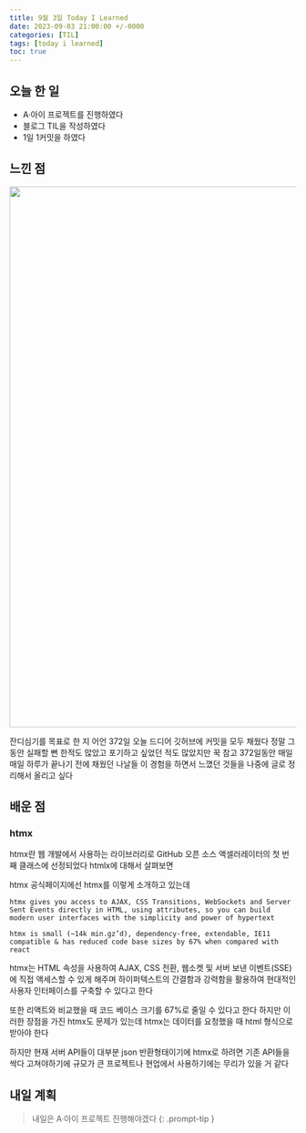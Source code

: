 ```yaml
---
title: 9월 3일 Today I Learned
date: 2023-09-03 21:00:00 +/-0000
categories: [TIL]
tags: [today i learned]
toc: true
---
```


## 오늘 한 일

* A·아이 프로젝트를 진행하였다
* 블로그 TIL을 작성하였다
* 1일 1커밋을 하였다

## 느낀 점

<img width="950" alt="" src="https://github.com/JangWoojun/JangWoojun/assets/102157871/da9c8782-51d7-47d7-bd7f-47d4d273fc44">

잔디심기를 목표로 한 지 어언 372일 오늘 드디어 깃허브에 커밋을 모두 채웠다 정말 그동안 실패할 뻔 한적도 많았고 포기하고 싶었던 적도 많았지만 꾹 참고 372일동안 매일 매일 하루가 끝나기 전에 채웠던 나날들 이 경험을 하면서 느꼈던 것들을 나중에 글로 정리해서 올리고 싶다

## 배운 점

### htmx

htmx란 웹 개발에서 사용하는 라이브러리로 GitHub 오픈 소스 액셀러레이터의 첫 번째 클래스에 선정되었다 htmlx에 대해서 살펴보면

htmx 공식페이지에선 htmx를 이렇게 소개하고 있는데

~~~
htmx gives you access to AJAX, CSS Transitions, WebSockets and Server Sent Events directly in HTML, using attributes, so you can build modern user interfaces with the simplicity and power of hypertext

htmx is small (~14k min.gz’d), dependency-free, extendable, IE11 compatible & has reduced code base sizes by 67% when compared with react
~~~ 

htmx는 HTML 속성을 사용하여 AJAX, CSS 전환, 웹소켓 및 서버 보낸 이벤트(SSE)에 직접 액세스할 수 있게 해주며 하이퍼텍스트의 간결함과 강력함을 활용하여 현대적인 사용자 인터페이스를 구축할 수 있다고 한다

또한 리액트와 비교했을 때 코드 베이스 크기를 67%로 줄일 수 있다고 한다 하지만 이러한
장점을 가진 htmx도 문제가 있는데 htmx는 데이터를 요청했을 때 html 형식으로 받아야 한다 

하지만 현재 서버 API들이 대부분 json 반환형태이기에 htmx로 하려면 기존 API들을 싹다 고쳐야하기에
규모가 큰 프로젝트나 현업에서 사용하기에는 무리가 있을 거 같다

## 내일 계획

> 내일은 A·아이 프로젝트 진행해야겠다
{: .prompt-tip }

